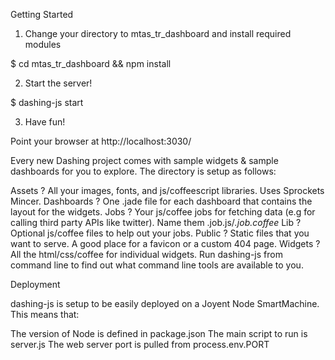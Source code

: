 
Getting Started

1. Change your directory to mtas_tr_dashboard  and install required modules

$ cd mtas_tr_dashboard && npm install

2. Start the server!

$ dashing-js start

3. Have fun!

Point your browser at http://localhost:3030/

Every new Dashing project comes with sample widgets & sample dashboards for you to explore. The directory is setup as follows:

Assets ? All your images, fonts, and js/coffeescript libraries. Uses Sprockets Mincer.
Dashboards ? One .jade file for each dashboard that contains the layout for the widgets.
Jobs ? Your js/coffee jobs for fetching data (e.g for calling third party APIs like twitter). Name them \.job.js/*.job.coffee*
Lib ? Optional js/coffee files to help out your jobs.
Public ? Static files that you want to serve. A good place for a favicon or a custom 404 page.
Widgets ? All the html/css/coffee for individual widgets.
Run dashing-js from command line to find out what command line tools are available to you.

Deployment

dashing-js is setup to be easily deployed on a Joyent Node SmartMachine. This means that:

The version of Node is defined in package.json
The main script to run is server.js
The web server port is pulled from process.env.PORT
